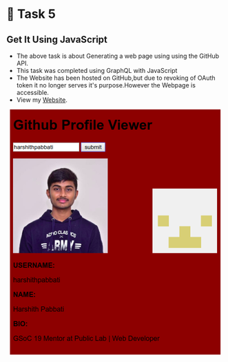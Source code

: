 # :red_circle: Task 5

## Get It Using JavaScript


  * The above task is about Generating a web page using using the GitHub API.
  * This task was completed using GraphQL with JavaScript
  * The Website has been hosted on GitHub,but due to revoking of OAuth token it no longer serves it's purpose.However the Webpage  is accessible.
  * View my [Website](https://tbagz104.github.io/GitHubProfileViewer/).
  
 
   <p align="center"><img src="Images/test2.png"></p>
  
